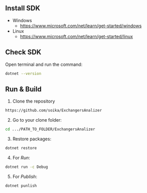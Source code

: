 ## Install SDK
* Windows
    * https://www.microsoft.com/net/learn/get-started/windows
* Linux
    * https://www.microsoft.com/net/learn/get-started/linux

## Check SDK
Open terminal and run the command:
```sh
dotnet --version
```
## Run & Build
1. Clone the repository
```sh
https://github.com/soika/ExchangersAnalizer
```
2. Go to your clone folder:
```sh
cd .../PATH_TO_FOLDER/ExchangersAnalizer
```
3. Restore packages: 
```sh
dotnet restore
```
4. For *Run*:
```sh
dotnet run -c Debug
```
5. For *Publish*:
```sh
dotnet punlish
```
